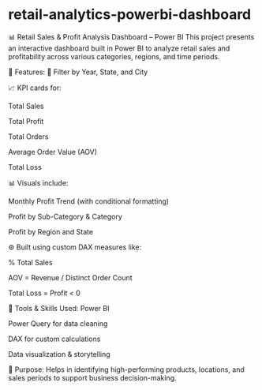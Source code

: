 # retail-analytics-powerbi-dashboard
📊 Retail Sales & Profit Analysis Dashboard – Power BI
This project presents an interactive dashboard built in Power BI to analyze retail sales and profitability across various categories, regions, and time periods.

🔧 Features:
📅 Filter by Year, State, and City

📈 KPI cards for:

Total Sales

Total Profit

Total Orders

Average Order Value (AOV)

Total Loss

📊 Visuals include:

Monthly Profit Trend (with conditional formatting)

Profit by Sub-Category & Category

Profit by Region and State

⚙️ Built using custom DAX measures like:

% Total Sales

AOV = Revenue / Distinct Order Count

Total Loss = Profit < 0

📁 Tools & Skills Used:
Power BI

Power Query for data cleaning

DAX for custom calculations

Data visualization & storytelling

📌 Purpose:
Helps in identifying high-performing products, locations, and sales periods to support business decision-making.
